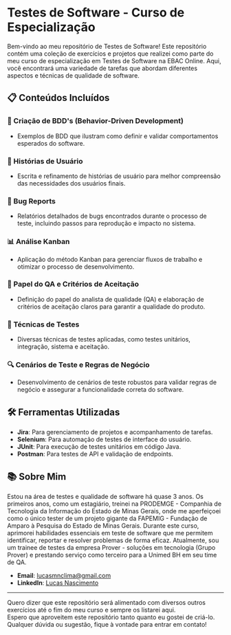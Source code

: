 # Testes de Software - Curso de Especialização

Bem-vindo ao meu repositório de Testes de Software! Este repositório contém uma coleção de exercícios e projetos que realizei como parte do meu curso de especialização em Testes de Software na EBAC Online. Aqui, você encontrará uma variedade de tarefas que abordam diferentes aspectos e técnicas de qualidade de software.

## 📋 Conteúdos Incluídos

### 📝 Criação de BDD's (Behavior-Driven Development)
- Exemplos de BDD que ilustram como definir e validar comportamentos esperados do software.

### 📖 Histórias de Usuário
- Escrita e refinamento de histórias de usuário para melhor compreensão das necessidades dos usuários finais.

### 🐞 Bug Reports
- Relatórios detalhados de bugs encontrados durante o processo de teste, incluindo passos para reprodução e impacto no sistema.

### 📊 Análise Kanban
- Aplicação do método Kanban para gerenciar fluxos de trabalho e otimizar o processo de desenvolvimento.

### 🎯 Papel do QA e Critérios de Aceitação
- Definição do papel do analista de qualidade (QA) e elaboração de critérios de aceitação claros para garantir a qualidade do produto.

### 🚀 Técnicas de Testes
- Diversas técnicas de testes aplicadas, como testes unitários, integração, sistema e aceitação.

### 🔍 Cenários de Teste e Regras de Negócio
- Desenvolvimento de cenários de teste robustos para validar regras de negócio e assegurar a funcionalidade correta do software.

## 🛠️ Ferramentas Utilizadas
- **Jira**: Para gerenciamento de projetos e acompanhamento de tarefas.
- **Selenium**: Para automação de testes de interface do usuário.
- **JUnit**: Para execução de testes unitários em código Java.
- **Postman**: Para testes de API e validação de endpoints.

## 📚 Sobre Mim
Estou na área de testes e qualidade de software há quase 3 anos. Os primeiros anos, como um estagiário, treinei na PRODEMGE - Companhia de Tecnologia da Informação do Estado de Minas Gerais, onde me aperfeiçoei como o único tester de um projeto gigante da FAPEMIG - Fundação de Amparo à Pesquisa do Estado de Minas Gerais. Durante este curso, aprimorei habilidades essenciais em teste de software que me permitem identificar, reportar e resolver problemas de forma eficaz. Atualmente, sou um trainee de testes da empresa Prover - soluções em tecnologia (Grupo Prover) e prestando serviço como terceiro para a Unimed BH em seu time de QA.
- **Email**: [lucasmnclima@gmail.com](lucasmnclima@gmail.com)
- **LinkedIn**: [Lucas Nascimento](https://www.linkedin.com/in/lucasmnclima/)

---

Quero dizer que este repositório será alimentado com diversos outros exercícios até o fim do meu curso e sempre os listarei aqui.  
Espero que aproveitem este repositório tanto quanto eu gostei de criá-lo. Qualquer dúvida ou sugestão, fique à vontade para entrar em contato!
